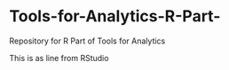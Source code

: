 # Tools-for-Analytics-R-Part-
Repository for R Part of Tools for Analytics

This is as line from RStudio
